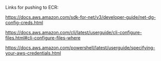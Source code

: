Links for pushing to ECR:

https://docs.aws.amazon.com/sdk-for-net/v3/developer-guide/net-dg-config-creds.html

https://docs.aws.amazon.com/cli/latest/userguide/cli-configure-files.html#cli-configure-files-where

https://docs.aws.amazon.com/powershell/latest/userguide/specifying-your-aws-credentials.html